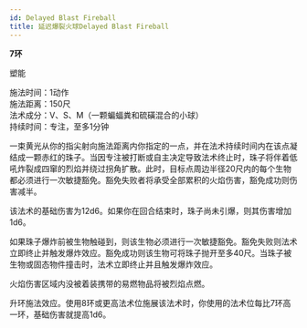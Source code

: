 ```yaml
---
id: Delayed Blast Fireball
title: 延迟爆裂火球Delayed Blast Fireball
---
```


**7环**

塑能

施法时间：1动作  
施法距离：150尺  
法术成分：V、S、M（一颗蝙蝠粪和硫磺混合的小球）  
持续时间：专注，至多1分钟  






一束黄光从你的指尖射向施法距离内你指定的一点，并在法术持续时间内在该点凝结成一颗赤红的珠子。当因专注被打断或自主决定导致法术终止时，珠子将伴着低吼炸裂成四窜的烈焰并绕过拐角扩散。此时，目标点周边半径20尺内的每个生物都必须进行一次敏捷豁免。豁免失败者将承受全部累积的火焰伤害，豁免成功则伤害减半。


该法术的基础伤害为12d6。如果你在回合结束时，珠子尚未引爆，则其伤害增加1d6。


如果珠子爆炸前被生物触碰到，则该生物必须进行一次敏捷豁免。豁免失败则法术立即终止并触发爆炸效应。豁免成功则该生物可将珠子抛开至多40尺。当珠子被生物或固态物件撞击时，法术立即终止并且触发爆炸效应。


火焰伤害区域内没被着装携带的易燃物品将被烈焰点燃。


升环施法效应。使用8环或更高法术位施展该法术时，你使用的法术位每比7环高一环，基础伤害就提高1d6。

